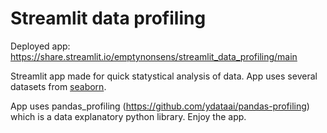 # Streamlit data profiling

Deployed app: https://share.streamlit.io/emptynonsens/streamlit_data_profiling/main

Streamlit app made for quick statystical analysis of data. 
App uses several datasets from [seaborn](https://github.com/mwaskom/seaborn-data). 

App uses pandas_profiling (https://github.com/ydataai/pandas-profiling) which is a data explanatory python library. 
Enjoy the app. 

